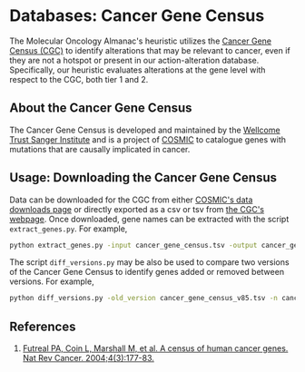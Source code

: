 # Databases: Cancer Gene Census
The Molecular Oncology Almanac's heuristic utilizes the [Cancer Gene Census (CGC)](http://cancer.sanger.ac.uk/census) to identify alterations that may be relevant to cancer, even if they are not a hotspot or present in our action-alteration database. Specifically, our heuristic evaluates alterations at the gene level with respect to the CGC, both tier 1 and 2.

## About the Cancer Gene Census
The Cancer Gene Census is developed and maintained by the [Wellcome Trust Sanger Institute](http://www.sanger.ac.uk/) and is a project of [COSMIC](http://cancer.sanger.ac.uk/cosmic) to catalogue genes with mutations that are causally implicated in cancer.

## Usage: Downloading the Cancer Gene Census
Data can be downloaded for the CGC from either [COSMIC's data downloads page](http://cancer.sanger.ac.uk/cosmic/download) or directly exported as a csv or tsv from [the CGC's webpage](http://cancer.sanger.ac.uk/census). Once downloaded, gene names can be extracted with the script `extract_genes.py`. For example,
```bash
python extract_genes.py -input cancer_gene_census.tsv -output cancer_gene_census_v97.genes.tsv -gene_column_name "Gene Symbol"
```

The script `diff_versions.py` may be also be used to compare two versions of the Cancer Gene Census to identify genes added or removed between versions. For example,
```bash
python diff_versions.py -old_version cancer_gene_census_v85.tsv -n cancer_gene_census_v97.genes.tsv 
```

## References
1. [Futreal PA, Coin L, Marshall M, et al. A census of human cancer genes. Nat Rev Cancer. 2004;4(3):177-83.](https://www.ncbi.nlm.nih.gov/pubmed/14993899)
